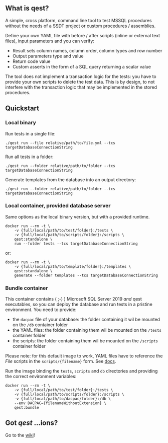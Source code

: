 ## What is qest?
A simple, cross platform, command line tool to test MSSQL procedures without the needs of a SSDT project or custom procedures / assemblies.

Define your own YAML file with before / after scripts (inline or external text files), input parameters and you can verify:
- Result sets column names, column order, column types and row number
- Output parameters type and value
- Return code value
- Custom asserts in the form of a SQL query returning a scalar value

The tool does not implement a transaction logic for the tests: you have to provide your own scripts to delete the test data.
This is by design, to not interfere with the transaction logic that may be implemented in the stored procedures.

## Quickstart
### Local binary
Run tests in a single file:
```
./qest run --file relative/path/to/file.yml --tcs targetDatabaseConnectionString
```
Run all tests in a folder:
```
./qest run --folder relative/path/to/folder --tcs targetDatabaseConnectionString
```
Generate templates from the database into an output directory:
```
./qest run --folder relative/path/to/folder --tcs targetDatabaseConnectionString
```
### Local container, provided database server
Same options as the local binary version, but with a provided runtime.
```
docker run --rm -t \
    -v {full/local/path/to/test/folder}:/tests \
    -v {full/local/path/to/scripts/folder}:/scripts \
    qest:standalone \
    run --folder tests --tcs targetDatabaseConnectionString
```
or:
```
docker run --rm -t \
    -v {full/local/path/to/template/folder}:/templates \
    qest:standalone \
    generate --folder templates --tcs targetDatabaseConnectionString
```

### Bundle container
This container contains ( ;-) ) Microsoft SQL Server 2019 *and* qest executables, so you can deploy the database and run tests in a pristine environment.
You need to provide:
- the `dacpac` file of your database: the folder containing it wil be mounted on the `/db` container folder
- the YAML files: the folder containing them wil be mounted on the `/tests` container folder
- the scripts: the folder containing them wil be mounted on the `/scripts` container folder


Please note: for this default image to work, YAML files have to reference the _File_ scripts in the `scripts/{filename}` form. See [docs](https://github.com/Geims83/qest/wiki/YamlFormat).

Run the image binding the `tests`, `scripts` and `db` directories and providing the correct environment variables:
```
docker run --rm -t \
    -v {full/local/path/to/test/folder}:/tests \
    -v {full/local/path/to/scripts/folder}:/scripts \
    -v {full/local/path/to/dacpac/folder}:/db \
    --env DACPAC={filenameWithoutExtension} \
    qest:bundle
``` 

## Got _qest_ ...ions?
Go to the [wiki](https://github.com/Geims83/qest/wiki)!